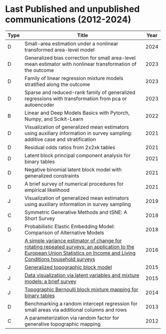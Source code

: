 # Last Published and unpublished communications (2012-2024)

| Type | Title | Year |
| --- | --- | --- |
| D | Small-area estimation under a nonlinear transformed area-level model | 2024 |
| D | Generalized bias correction for small area-level mean estimator with nonlinear transformation of the outcome |2023 |
| D | Family of linear regression mixture models stratified along the outcome |2023 |
| D | Sparse and reduced-rank family of generalized regressions with transformation from pca or autoencoder | 2023 |
| B | Linear and Deep Models Basics with Pytorch, Numpy, and Scikit-Learn | 2022 |
| D | Visualization of generalized mean estimators using auxiliary information in survey sampling: additive case and stratification |2021 |
| D | Residual odds ratios from 2x2xk tables |2021 |
| D | Latent block principal component analysis for binary tables |2021 |
| D | Negative binomial latent block model with generalized constraints |2021 |
| D | A brief survey of numerical procedures for empirical likelihood | 2021 |
| J | Visualization of generalized mean estimators using auxiliary information in survey sampling | 2019 |
| C | Symmetric Generative Methods and tSNE: A Short Survey | 2018 |
| D | Probabilistic Elastic Embedding Model: Comparison of Alternative Models | 2018 |
| J | [A simple variance estimator of change for rotating repeated surveys: an application to the European Union Statistics on Income and Living Conditions household surveys](https://www.jstor.org/stable/43965804) | 2016 |
| J | [Generalized topographic block model](https://www.sciencedirect.com/science/article/pii/S0925231215012795) | 2015 |
| J |  [Data visualization via latent variables and mixture models: a brief survey](https://link.springer.com/article/10.1007/s10044-015-0521-z) | 2015 |
| J | [Topographic Bernoulli block mixture mapping for binary tables](https://link.springer.com/article/10.1007/s10044-014-0368-8) | 2014 |
| D | Benchmarking a random intercept regression for small areas via additional columns and rows | 2013 |
| C | A parameterization via random factor for generative topographic mapping | 2012 |





